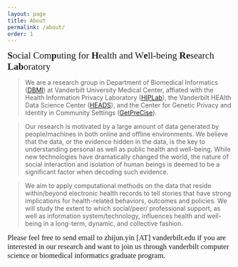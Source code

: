 ```yaml
---
layout: page
title: About
permalink: /about/
order: 1
---
```

<!-- 
![#Sphere Lab](/images/lab_logo.png){:height="75%" width="75%"}
-->

<span style="font-family:Papyrus; font-size:1.5em;"> **S**ocial Com**p**uting for **H**ealth and W**e**ll-being **Re**search **Lab**oratory </span>

<!--- <span style="font-family:Papyrus; font-size:1.2em;"> Who We Are </span> --->
> We are a research group in Department of Biomedical Informatics ([DBMI](https://www.vumc.org/dbmi/)) at Vanderbilt University Medical 
> Center, affiated with the Health Information Privacy Laboratory ([HIPLab](https://hiplab.mc.vanderbilt.edu)), the Vanderbilt HEAlth 
> Data Science Center ([HEADS](https://www.vumc.org/heads)), and the Center for 
> Genetic Privacy and Identity in Community Settings ([GetPreCise](https://www.vumc.org/getprecise/)). 

<!--- <span style="font-family:Papyrus; font-size:1.2em;"> Motivation </span> --->
> Our research is motivated by a large amount of data generated by people/machines in both online and offline environments. 
> We believe that the data, or the evidence hidden in the data, is the key to understanding personal as well as public health 
> and well-being. While new technologies have dramatically changed the world, the nature of social interaction and isolation of 
> human beings is deemed to be a significant factor when decoding such evidence. 

<!--- <span style="font-family:Papyrus; font-size:1.2em;"> Aim </span> --->
> We aim to apply computational methods on the data that reside within/beyond electronic health records to tell stories that 
> have strong implications for health-related behaviors, outcomes and policies. We will study the extent to which social/peer/
> professional support, as well as information system/technology, influences health and well-being in a long-term, dynamic, and 
> collective fashion. 

<!-- 
> We aim to apply social computing, data mining, machine learning, and natural language processing techniques 
> to analyzing, modeling and predicting health-related behaviors and outcomes through using the data that reside within/beyond 
> traditional electronic health records. We will study the extent to which social/peer/professional support, as well as information 
> system/device/technology, influences health and well-being in a long-term, dynamic, and collective fashion. 
-->

<!--- <span style="font-family:Papyrus; font-size:1.2em;"> Collaboration </span> 
> We are collaborating researchers from computer science, biomedical informatics, biostatistics, medicine, genetics, and sociology to 
> solve the challenges in this exciting research area. 

--->


<span style="font-family:Papyrus; font-size:1.2em;"> Please feel free to send email to zhijun.yin [AT] vanderbilt.edu if you are interested in our research and want to join us through vanderbilt computer science or biomedical informatics graduate program.</span>
